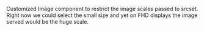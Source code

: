 Customized Image component to restrict the image scales passed to srcset.
Right now we could select the small size and yet on FHD displays the image served
would be the huge scale.